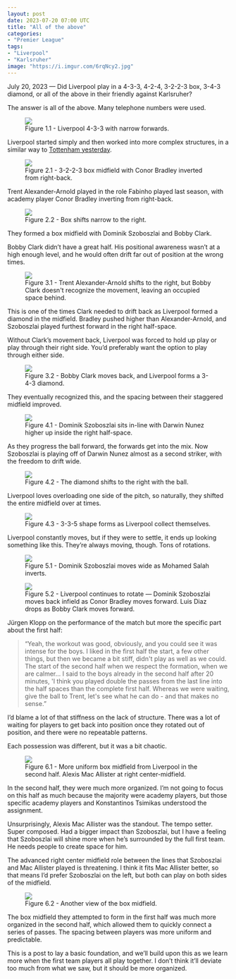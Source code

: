 ```yaml
---
layout: post
date: 2023-07-20 07:00 UTC
title: "All of the above"
categories:
- "Premier League"
tags:
- "Liverpool"
- "Karlsruher"
image: "https://i.imgur.com/6rqNcy2.jpg"
---
```


July 20, 2023 — Did Liverpool play in a 4-3-3, 4-2-4, 3-2-2-3 box, 3-4-3 diamond, or all of the above in their friendly against Karlsruher? 

<!---more--->

The answer is all of the above. Many telephone numbers were used. 

<figure>
    <img src="https://i.imgur.com/6rqNcy2.jpg">
    <figcaption>Figure 1.1 - Liverpool 4-3-3 with narrow forwards.</figcaption>
</figure> 

Liverpool started simply and then worked into more complex structures, in a similar way to [Tottenham yesterday](https://tacticsjournal.com/2023/07/19/ange-postecoglou-first-tottenham-match/).

<figure>
    <img src="https://i.imgur.com/NoGzxFt.jpg">
    <figcaption>Figure 2.1 - 3-2-2-3 box midfield with Conor Bradley inverted from right-back.</figcaption>
</figure> 

Trent Alexander-Arnold played in the role Fabinho played last season, with academy player Conor Bradley inverting from right-back. 

<figure>
    <img src="https://i.imgur.com/m4qv0aQ.jpg">
    <figcaption>Figure 2.2 - Box shifts narrow to the right.</figcaption>
</figure> 

They formed a box midfield with Dominik Szoboszlai and Bobby Clark. 

Bobby Clark didn’t have a great half. His positional awareness wasn’t at a high enough level, and he would often drift far out of position at the wrong times. 

<figure>
    <img src="https://i.imgur.com/T2g7RhO.jpg">
    <figcaption>Figure 3.1 - Trent Alexander-Arnold shifts to the right, but Bobby Clark doesn't recognize the movement, leaving an occupied space behind.</figcaption>
</figure> 

This is one of the times Clark needed to drift back as Liverpool formed a diamond in the midfield. Bradley pushed higher than Alexander-Arnold, and Szoboszlai played furthest forward in the right half-space. 

Without Clark’s movement back, Liverpool was forced to hold up play or play through their right side. You’d preferably want the option to play through either side. 

<figure>
    <img src="https://i.imgur.com/KFNFAb4.jpg">
    <figcaption>Figure 3.2 - Bobby Clark moves back, and Liverpool forms a 3-4-3 diamond.</figcaption>
</figure> 

They eventually recognized this, and the spacing between their staggered midfield improved. 

<figure>
    <img src="https://i.imgur.com/kMOSN7P.jpg">
    <figcaption>Figure 4.1 - Dominik Szoboszlai sits in-line with Darwin Nunez higher up inside the right half-space.</figcaption>
</figure> 

As they progress the ball forward, the forwards get into the mix. Now Szoboszlai is playing off of Darwin Nunez almost as a second striker, with the freedom to drift wide. 

<figure>
    <img src="https://i.imgur.com/NE4ozbR.jpg">
    <figcaption>Figure 4.2 - The diamond shifts to the right with the ball.</figcaption>
</figure> 

Liverpool loves overloading one side of the pitch, so naturally, they shifted the entire midfield over at times. 

<figure>
    <img src="https://i.imgur.com/t9fdn0E.jpg">
    <figcaption>Figure 4.3 - 3-3-5 shape forms as Liverpool collect themselves.</figcaption>
</figure> 

Liverpool constantly moves, but if they were to settle, it ends up looking something like this. They’re always moving, though. Tons of rotations. 

<figure>
    <img src="https://i.imgur.com/FPb6gU0.jpg">
    <figcaption>Figure 5.1 - Dominik Szoboszlai moves wide as Mohamed Salah inverts.</figcaption>
</figure> 

<figure>
    <img src="https://i.imgur.com/tRYqDqp.jpg">
    <figcaption>Figure 5.2 - Liverpool continues to rotate — Dominik Szoboszlai moves back infield as Conor Bradley moves forward. Luis Diaz drops as Bobby Clark moves forward.</figcaption>
</figure> 

Jürgen Klopp on the performance of the match but more the specific part about the first half:

> “Yeah, the workout was good, obviously, and you could see it was intense for the boys. I liked in the first half the start, a few other things, but then we became a bit stiff, didn't play as well as we could. The start of the second half when we respect the formation, when we are calmer... I said to the boys already in the second half after 20 minutes, 'I think you played double the passes from the last line into the half spaces than the complete first half. Whereas we were waiting, give the ball to Trent, let's see what he can do - and that makes no sense.” 

I’d blame a lot of that stiffness on the lack of structure. There was a lot of waiting for players to get back into position once they rotated out of position, and there were no repeatable patterns.

Each possession was different, but it was a bit chaotic. 

<figure>
    <img src="https://i.imgur.com/ztMGfay.jpg">
    <figcaption>Figure 6.1 - More uniform box midfield from Liverpool in the second half. Alexis Mac Allister at right center-midfield.</figcaption>
</figure> 

In the second half, they were much more organized. I’m not going to focus on this half as much because the majority were academy players, but those specific academy players and Konstantinos Tsimikas understood the assignment. 

Unsurprisingly, Alexis Mac Allister was the standout. The tempo setter. Super composed. Had a bigger impact than Szoboszlai, but I have a feeling that Szoboszlai will shine more when he’s surrounded by the full first team. He needs people to create space for him. 

The advanced right center midfield role between the lines that Szoboszlai and Mac Allister played is threatening. I think it fits Mac Allister better, so that means I’d prefer Szoboszlai on the left, but both can play on both sides of the midfield. 

<figure>
    <img src="https://i.imgur.com/IpeTGEy.jpg">
    <figcaption>Figure 6.2 - Another view of the box midfield.</figcaption>
</figure> 

The box midfield they attempted to form in the first half was much more organized in the second half, which allowed them to quickly connect a series of passes. The spacing between players was more uniform and predictable. 

This is a post to lay a basic foundation, and we’ll build upon this as we learn more when the first team players all play together. I don’t think it’ll deviate too much from what we saw, but it should be more organized.
